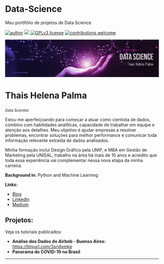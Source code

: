 # Data-Science
Meu portifólio de projetos de Data Science 

[![author](https://img.shields.io/badge/author-Thais.Helena-red.svg)](https://www.linkedin.com/in/thais-helena-palma-9021a183/) [![](https://img.shields.io/badge/python-3.7+-blue.svg)](https://www.python.org/downloads/release/python-365/) [![GPLv3 license](https://img.shields.io/badge/License-GPLv3-blue.svg)](http://perso.crans.org/besson/LICENSE.html) [![contributions welcome](https://img.shields.io/badge/contributions-welcome-brightgreen.svg?style=flat)](https://github.com/carlosfab/data_science/issues)

<p align="center">
  <img src="banner.png" >
</p>

# Thais Helena Palma
<sub>*Data Scientist*

Estou me aperfeiçoando para começar a atuar como cientista de dados, combino com habilidades analíticas, capacidade de trabalhar em equipe e atenção aos detalhes. Meu objetivo é ajudar empresas a resolver problemas, encontrar soluções para melhor performance e comunicar toda informação relevante extraída de dados analisados.

Minha formação inclui Design Gráfico pela UNIP, e MBA em Gestão de Marketing pela UNISAL, trabalho na área há mais de 10 anos e acredito que toda essa experiência vai complementar nessa nova etapa da minha carreira. 


**Background in:** Python and Machine Learning

**Links:**
* [Blog](https://github.com/Tha-Helena)
* [LinkedIn](https://www.linkedin.com/in/thais-helena-palma-9021a183/)
* [Medium](https://medium.com/@thais.helena.palma)


## Projetos:
Veja os tutoriais publicados:

* **Análise dos Dados do Airbnb - Buenos Aires:** https://tinyurl.com/3sndvmkp
* **Panorama do COVID-19 no Brasil**  

---




